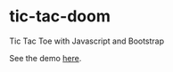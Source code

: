# tic-tac-doom
Tic Tac Toe with Javascript and Bootstrap

See the demo [here](http://tic-tac-doom.typenil.com/).
